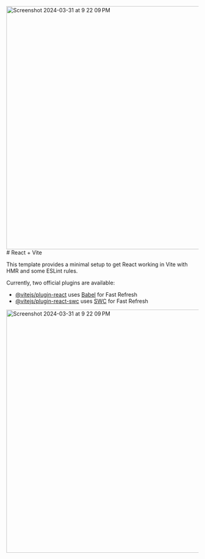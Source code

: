 <img width="636" alt="Screenshot 2024-03-31 at 9 22 09 PM" src="https://github.com/Anupmqr/weather-app/assets/122713481/193d7fab-b05e-4601-a97a-492f4345cbd0"># React + Vite

This template provides a minimal setup to get React working in Vite with HMR and some ESLint rules.

Currently, two official plugins are available:

- [@vitejs/plugin-react](https://github.com/vitejs/vite-plugin-react/blob/main/packages/plugin-react/README.md) uses [Babel](https://babeljs.io/) for Fast Refresh
- [@vitejs/plugin-react-swc](https://github.com/vitejs/vite-plugin-react-swc) uses [SWC](https://swc.rs/) for Fast Refresh
<img width="636" alt="Screenshot 2024-03-31 at 9 22 09 PM" src="https://github.com/Anupmqr/weather-app/assets/122713481/26cdf292-3a31-4f8b-89c3-18bb482e47c5">
